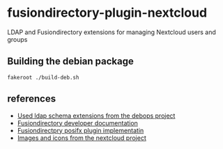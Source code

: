 # fusiondirectory-plugin-nextcloud

LDAP and Fusiondirectory extensions for managing Nextcloud users and groups


## Building the debian package

```
fakeroot ./build-deb.sh
```


## references

- [Used ldap schema extensions from the debops project](https://github.com/debops/debops/blob/master/ansible/roles/debops.slapd/files/etc/ldap/schema/debops/nextcloud.schema)
- [Fusiondirectory developer documentation](https://fusiondirectory-developer-documentation.readthedocs.io/en/1.3/pluginsystem/start.html)
- [Fusiondirectpry posifx plugin implementatin](https://gitlab.fusiondirectory.org/fusiondirectory/fd-plugins/blob/1.4-dev/posix/personal/posix/class_posixAccount.inc)
- [Images and icons from the nextcloud project](https://github.com/nextcloud/server/tree/master/core/img)
